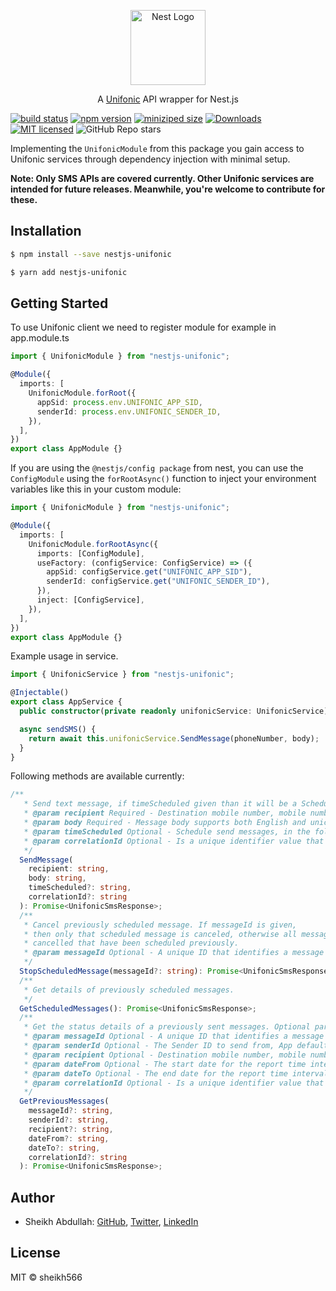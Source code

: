 <p align="center">
  <a href="https://nestjs.com/" target="blank"><img src="https://nestjs.com/img/logo-small.svg" width="120" alt="Nest Logo" /></a>
</p>

[circleci-image]: https://img.shields.io/circleci/build/github/nestjs/nest/master?token=abc123def456
[circleci-url]: https://circleci.com/gh/nestjs/nest

<p align="center">A <a href="https://www.unifonic.com/" target="_blank">Unifonic</a> API wrapper for Nest.js</p>

[![build status](https://img.shields.io/github/workflow/status/sheikh566/nestjs-unifonic/Github%20CI%20-%20Build%20Status%20and%20Test%20Coverage)](https://github.com/wellyshen/use-places-autocomplete/actions?query=workflow%3ACI)
[![npm version](https://img.shields.io/npm/v/nestjs-unifonic)](https://www.npmjs.com/package/nestjs-unifonic)
[![miniziped size](https://badgen.net/bundlephobia/minzip/nestjs-unifonic)](https://bundlephobia.com/result?p=nestjs-unifonic)
[![Downloads](https://badgen.net/bundlephobia/minzip/nestjs-unifonic)](https://img.shields.io/npm/dt/nestjs-twilio.svg?maxAge=3600)
[![MIT licensed](https://img.shields.io/github/license/sheikh566/nestjs-unifonic)](https://raw.githubusercontent.com/sheikh566/nestjs-unifonic/master/LICENSE)
![GitHub Repo stars](https://img.shields.io/github/stars/sheikh566/nestjs-unifonic)

Implementing the `UnifonicModule` from this package you gain access to Unifonic services through dependency injection with minimal setup.

<b>Note: Only SMS APIs are covered currently. Other Unifonic services are intended for future releases. Meanwhile, you're welcome to contribute for these.</b>

## Installation

```bash
$ npm install --save nestjs-unifonic
```

```bash
$ yarn add nestjs-unifonic
```

## Getting Started

To use Unifonic client we need to register module for example in app.module.ts

```typescript
import { UnifonicModule } from "nestjs-unifonic";

@Module({
  imports: [
    UnifonicModule.forRoot({
      appSid: process.env.UNIFONIC_APP_SID,
      senderId: process.env.UNIFONIC_SENDER_ID,
    }),
  ],
})
export class AppModule {}
```

If you are using the `@nestjs/config package` from nest, you can use the `ConfigModule` using the `forRootAsync()` function to inject your environment variables like this in your custom module:

```typescript
import { UnifonicModule } from "nestjs-unifonic";

@Module({
  imports: [
    UnifonicModule.forRootAsync({
      imports: [ConfigModule],
      useFactory: (configService: ConfigService) => ({
        appSid: configService.get("UNIFONIC_APP_SID"),
        senderId: configService.get("UNIFONIC_SENDER_ID"),
      }),
      inject: [ConfigService],
    }),
  ],
})
export class AppModule {}
```

Example usage in service.

```typescript
import { UnifonicService } from "nestjs-unifonic";

@Injectable()
export class AppService {
  public constructor(private readonly unifonicService: UnifonicService) {}

  async sendSMS() {
    return await this.unifonicService.SendMessage(phoneNumber, body);
  }
}
```

Following methods are available currently:

```typescript
/**
   * Send text message, if timeScheduled given than it will be a Scheduled message.
   * @param recipient Required - Destination mobile number, mobile numbers must be in international format without 00 or + Example: (4452023498)
   * @param body Required - Message body supports both English and unicodes characters, concatenated messages is supported
   * @param timeScheduled Optional - Schedule send messages, in the following format yyyy-mm-dd HH:mm:ss
   * @param correlationId Optional - Is a unique identifier value that is attached to requests and messages
   */
  SendMessage(
    recipient: string,
    body: string,
    timeScheduled?: string,
    correlationId?: string
  ): Promise<UnifonicSmsResponse>;
  /**
   * Cancel previously scheduled message. If messageId is given,
   * then only that scheduled message is canceled, otherwise all messages are
   * cancelled that have been scheduled previously.
   * @param messageId Optional - A unique ID that identifies a message
   */
  StopScheduledMessage(messageId?: string): Promise<UnifonicSmsResponse>;
  /**
   * Get details of previously scheduled messages.
   */
  GetScheduledMessages(): Promise<UnifonicSmsResponse>;
  /**
   * Get the status details of a previously sent messages. Optional parameters working as search filters could be specified.
   * @param messageId Optional - A unique ID that identifies a message
   * @param senderId Optional - The Sender ID to send from, App default SenderID is used unless else stated
   * @param recipient Optional - Destination mobile number, mobile numbers must be in international format without 00 or + Example: (4452023498)
   * @param dateFrom Optional - The start date for the report time interval, date format should be yyyy-mm-dd
   * @param dateTo Optional - The end date for the report time interval, date format should be yyyy-mm-dd
   * @param correlationId Optional - Is a unique identifier value that is attached to requests and messages
   */
  GetPreviousMessages(
    messageId?: string,
    senderId?: string,
    recipient?: string,
    dateFrom?: string,
    dateTo?: string,
    correlationId?: string
  ): Promise<UnifonicSmsResponse>;
```

## Author

- Sheikh Abdullah: [GitHub](https://github.com/sheikh566), [Twitter](https://twitter.com/Abdullah_Oye), [LinkedIn](https://linkedin.com/in/sheikhabdullah)

## License

MIT © sheikh566
